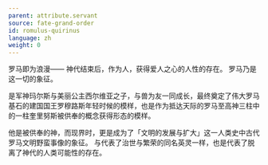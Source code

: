 ```yaml
---
parent: attribute.servant
source: fate-grand-order
id: romulus-quirinus
language: zh
weight: 0
---
```


罗马即为浪漫——
神代结束后，作为人，获得爱人之心的人性的存在。
罗马乃是这一切的象征。

是军神玛尔斯与美丽公主西尔维亚之子，与兽为友一同成长，最终奠定了伟大罗马基石的建国国王罗穆路斯年轻时候的模样，也是作为抵达天际的罗马至高神三柱中的一柱奎里努斯被供奉的概念获得形态的模样。

他是被供奉的神，而现界时，更是成为了「文明的发展与扩大」这一人类史中古代罗马文明野蛮事像的象征。
与代表了治世与繁荣的同名英灵一样，也是代表了脱离了神代的人类可能性的存在。
